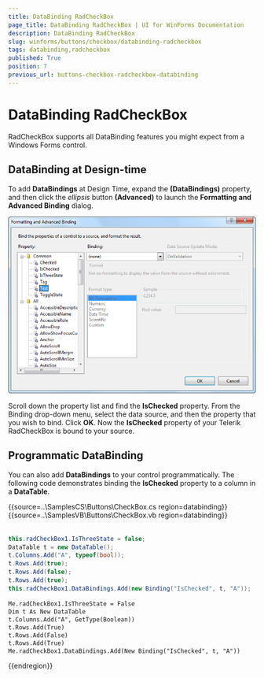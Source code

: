 ```yaml
---
title: DataBinding RadCheckBox
page_title: DataBinding RadCheckBox | UI for WinForms Documentation
description: DataBinding RadCheckBox
slug: winforms/buttons/checkbox/databinding-radcheckbox
tags: databinding,radcheckbox
published: True
position: 7
previous_url: buttons-checkbox-radcheckbox-databinding
---
```


# DataBinding RadCheckBox

RadCheckBox supports all DataBinding features you might expect from a Windows Forms control.

## DataBinding at Design-time

To add __DataBindings__ at Design Time, expand the __(DataBindings)__ property, and then click the *ellipsis* button __(Advanced)__ to launch the __Formatting__ __and__ __Advanced Binding__ dialog.

![buttons-checkbox-radcheckbox-databinding 001](images/buttons-checkbox-radcheckbox-databinding001.png)

Scroll down the property list and find the __IsChecked__ property. From the Binding drop-down menu, select the data source, and then the property that you wish to bind. Click __OK__. Now the __IsChecked__ property of your Telerik RadCheckBox is bound to your source.

## Programmatic DataBinding 

You can also add __DataBindings__ to your control programmatically. The following code demonstrates binding the __IsChecked__ property to a column in a __DataTable__. 
 

{{source=..\SamplesCS\Buttons\CheckBox.cs region=databinding}} 
{{source=..\SamplesVB\Buttons\CheckBox.vb region=databinding}} 

````C#
           
this.radCheckBox1.IsThreeState = false;
DataTable t = new DataTable();
t.Columns.Add("A", typeof(bool));
t.Rows.Add(true);
t.Rows.Add(false);
t.Rows.Add(true);
this.radCheckBox1.DataBindings.Add(new Binding("IsChecked", t, "A"));

````
````VB.NET
Me.radCheckBox1.IsThreeState = False
Dim t As New DataTable
t.Columns.Add("A", GetType(Boolean))
t.Rows.Add(True)
t.Rows.Add(False)
t.Rows.Add(True)
Me.radCheckBox1.DataBindings.Add(New Binding("IsChecked", t, "A"))

````

{{endregion}} 



